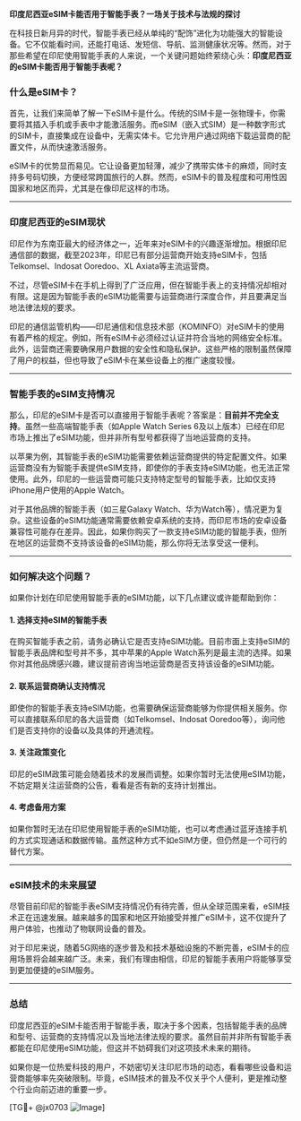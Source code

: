 **印度尼西亚eSIM卡能否用于智能手表？一场关于技术与法规的探讨**

在科技日新月异的时代，智能手表已经从单纯的“配饰”进化为功能强大的智能设备。它不仅能看时间，还能打电话、发短信、导航、监测健康状况等。然而，对于那些希望在印尼使用智能手表的人来说，一个关键问题始终萦绕心头：**印度尼西亚的eSIM卡能否用于智能手表呢？**

### 什么是eSIM卡？

首先，让我们来简单了解一下eSIM卡是什么。传统的SIM卡是一张物理卡，你需要将其插入手机或手表中才能激活服务。而eSIM（嵌入式SIM）是一种数字形式的SIM卡，直接集成在设备中，无需实体卡。它允许用户通过网络下载运营商的配置文件，从而快速激活服务。

eSIM卡的优势显而易见。它让设备更加轻薄，减少了携带实体卡的麻烦，同时支持多号码切换，方便经常跨国旅行的人群。然而，eSIM卡的普及程度和可用性因国家和地区而异，尤其是在像印尼这样的市场。

---

### 印度尼西亚的eSIM现状

印尼作为东南亚最大的经济体之一，近年来对eSIM卡的兴趣逐渐增加。根据印尼通信部的数据，截至2023年，印尼已有部分运营商开始支持eSIM卡，包括Telkomsel、Indosat Ooredoo、XL Axiata等主流运营商。

不过，尽管eSIM卡在手机上得到了广泛应用，但在智能手表上的支持情况却相对有限。这是因为智能手表的eSIM功能需要与运营商进行深度合作，并且要满足当地法律法规的要求。

印尼的通信监管机构——印尼通信和信息技术部（KOMINFO）对eSIM卡的使用有着严格的规定。例如，所有eSIM卡必须经过认证并符合当地的网络安全标准。此外，运营商还需要确保用户数据的安全性和隐私保护。这些严格的限制虽然保障了用户的权益，但也导致了eSIM卡在某些设备上的推广速度较慢。

---

### 智能手表的eSIM支持情况

那么，印尼的eSIM卡是否可以直接用于智能手表呢？答案是：**目前并不完全支持**。虽然一些高端智能手表（如Apple Watch Series 6及以上版本）已经在印尼市场上推出了eSIM功能，但并非所有型号都获得了当地运营商的支持。

以苹果为例，其智能手表的eSIM功能需要依赖运营商提供的特定配置文件。如果运营商没有为智能手表提供eSIM支持，即使你的手表支持eSIM功能，也无法正常使用。此外，印尼的一些运营商可能只支持特定型号的智能手表，比如仅支持iPhone用户使用的Apple Watch。

对于其他品牌的智能手表（如三星Galaxy Watch、华为Watch等），情况更为复杂。这些设备的eSIM功能通常需要依赖安卓系统的支持，而印尼市场的安卓设备兼容性可能存在差异。因此，如果你购买了一款支持eSIM功能的智能手表，但所在地区的运营商不支持该设备的eSIM功能，那么你将无法享受这一便利。

---

### 如何解决这个问题？

如果你计划在印尼使用智能手表的eSIM功能，以下几点建议或许能帮助到你：

#### 1. **选择支持eSIM的智能手表**
   在购买智能手表之前，请务必确认它是否支持eSIM功能。目前市面上支持eSIM的智能手表品牌和型号并不多，其中苹果的Apple Watch系列是最主流的选择。如果你对其他品牌感兴趣，建议提前咨询当地运营商是否支持该设备的eSIM功能。

#### 2. **联系运营商确认支持情况**
   即使你的智能手表支持eSIM功能，也需要确保运营商能够为你提供相关服务。你可以直接联系印尼的各大运营商（如Telkomsel、Indosat Ooredoo等），询问他们是否支持你的设备以及具体的开通流程。

#### 3. **关注政策变化**
   印尼的eSIM政策可能会随着技术的发展而调整。如果你暂时无法使用eSIM功能，不妨定期关注运营商的公告，看看是否有新的支持计划推出。

#### 4. **考虑备用方案**
   如果你暂时无法在印尼使用智能手表的eSIM功能，也可以考虑通过蓝牙连接手机的方式实现通话和数据传输。虽然这种方式不如eSIM方便，但仍然是一个可行的替代方案。

---

### eSIM技术的未来展望

尽管目前印尼的智能手表eSIM支持情况仍有待完善，但从全球范围来看，eSIM技术正在迅速发展。越来越多的国家和地区开始接受并推广eSIM卡，这不仅提升了用户体验，也推动了物联网设备的普及。

对于印尼来说，随着5G网络的逐步普及和技术基础设施的不断完善，eSIM卡的应用场景将会越来越广泛。未来，我们有理由相信，印尼的智能手表用户将能够享受到更加便捷的eSIM服务。

---

### 总结

印度尼西亚的eSIM卡能否用于智能手表，取决于多个因素，包括智能手表的品牌和型号、运营商的支持情况以及当地法律法规的要求。虽然目前并非所有智能手表都能在印尼使用eSIM功能，但这并不妨碍我们对这项技术未来的期待。

如果你是一位热爱科技的用户，不妨密切关注印尼市场的动态，看看哪些设备和运营商能够率先突破限制。毕竟，eSIM技术的普及不仅关乎个人便利，更是推动整个行业向前迈进的重要一步。

[TG💪+ @jx0703 ![Image](https://github.com/user-attachments/assets/dbca1d08-cadb-493c-b0ec-ad6f7a83f270)]